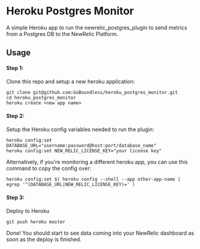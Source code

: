 Heroku Postgres Monitor
========================

A simple Heroku app to run the newrelic_postgres_plugin to send metrics from a Postgres DB to the NewRelic Platform.

Usage
------------------------

#### Step 1:
Clone this repo and setup a new heroku application:
```
git clone git@github.com:GoBoundless/heroku_postgres_monitor.git
cd heroku_postgres_monitor
heroku create <new app name>
```
#### Step 2:
Setup the Heroku config variables needed to run the plugin:
```
heroku config:set DATABASE_URL="username:password@host:port/database_name"
heroku config:set NEW_RELIC_LICENSE_KEY="your license key"
```

Alternatively, if you're monitoring a different heroku app, you can use this command to copy the config over:
```
heroku config:set $( heroku config --shell --app other-app-name | egrep '^(DATABASE_URL|NEW_RELIC_LICENSE_KEY)=' )
```

#### Step 3:
Deploy to Heroku
```
git push heroku master
```

Done! You should start to see data coming into your NewRelic dashboard as soon as the deploy is finished.
